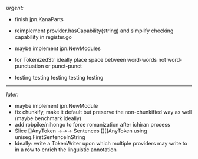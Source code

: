 *urgent:*

- finish jpn.KanaParts

- reimplement provider.hasCapability(string) and simplify checking capability in register.go
- maybe implement jpn.NewModules
- for TokenizedStr ideally place space between word-words not word-punctuation or punct-punct

- testing testing testing testing testing

<hr>


*later:*

- maybe implement jpn.NewModule
- fix chunkify, make it default but preserve the non-chunkified way as well (maybe benchmark ideally)
- add robpike/nihongo to force romanization after ichiran process
- Slice []AnyToken →→→ Sentences [][]AnyToken using uniseg.FirstSentenceInString
- Ideally: write a TokenWriter upon which multiple providers may write to in a row to enrich the linguistic annotation
